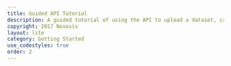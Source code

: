 ```yaml
---
title: Guided API Tutorial
description: A guided tutorial of using the API to upload a dataset, create a forecast session and retrieve the results.
copyright: 2017 Nexosis 
layout: lite
category: Getting Started
use_codestyles: true
order: 2
---
```

<div id="content"></div>

<script src="https://account.nexosis.com/app/moduleLoader"></script>
<script src="https://account.nexosis.com/app/tutorial-app"></script>
